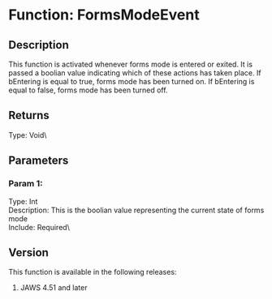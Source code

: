 # Function: FormsModeEvent

## Description

This function is activated whenever forms mode is entered or exited. It
is passed a boolian value indicating which of these actions has taken
place. If bEntering is equal to true, forms mode has been turned on. If
bEntering is equal to false, forms mode has been turned off.

## Returns

Type: Void\

## Parameters

### Param 1:

Type: Int\
Description: This is the boolian value representing the current state of
forms mode\
Include: Required\

## Version

This function is available in the following releases:

1.  JAWS 4.51 and later
